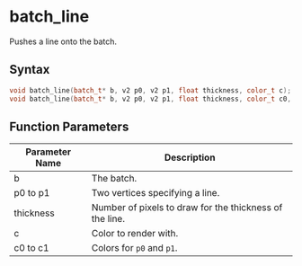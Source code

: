# batch_line

Pushes a line onto the batch.

## Syntax

```cpp
void batch_line(batch_t* b, v2 p0, v2 p1, float thickness, color_t c);
void batch_line(batch_t* b, v2 p0, v2 p1, float thickness, color_t c0, color_t c1);
```

## Function Parameters

Parameter Name | Description
--- | ---
b | The batch.
p0 to p1 | Two vertices specifying a line.
thickness | Number of pixels to draw for the thickness of the line.
c | Color to render with.
c0 to c1 | Colors for `p0` and `p1`.
